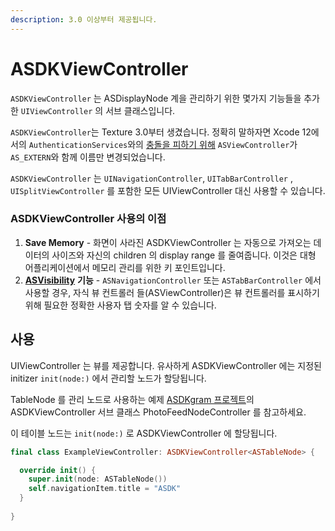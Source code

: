 ```yaml
---
description: 3.0 이상부터 제공됩니다.
---
```


# ASDKViewController

`ASDKViewController` 는 ASDisplayNode 계을 관리하기 위한 몇가지 기능들을 추가한 `UIViewController` 의 서브 클래스입니다.

`ASDKViewController`는 Texture 3.0부터 생겼습니다. 정확히 말하자면 Xcode 12에서의 `AuthenticationServices`와의 [충돌을 피하기 위해](https://github.com/TextureGroup/Texture/pull/1876) `ASViewController`가 `AS_EXTERN`와 함께 이름만 변경되었습니다.

`ASDKViewController` 는 `UINavigationController`, `UITabBarController` , `UISplitViewController` 를 포함한 모든 UIViewController 대신 사용할 수 있습니다.

### ASDKViewController 사용의 이점

1. **Save Memory** - 화면이 사라진 ASDKViewController 는 자동으로 가져오는 데이터의 사이즈와 자신의 children 의 display range 를 줄여줍니다. 이것은 대형 어플리케이션에서 메모리 관리를 위한 키 포인트입니다.
2. [**ASVisibility**](http://texturegroup.org/docs/asvisibility.html) **기능** - `ASNavigationController` 또는 `ASTabBarController` 에서 사용할 경우, 자식 뷰 컨트롤러 들\(ASViewController\)은 뷰 컨트롤러를 표시하기 위해 필요한 정확한 사용자 탭 숫자를 알 수 있습니다.

## 사용

UIViewController 는 뷰를 제공합니다. 유사하게 ASDKViewController 에는 지정된 initizer `init(node:)` 에서 관리할 노드가 할당됩니다.

TableNode 를 관리 노드로 사용하는 예제 [ASDKgram 프로젝트](https://github.com/TextureGroup/Texture/blob/master/examples_extra/ASDKgram-Swift)의 ASDKViewController 서브 클래스 PhotoFeedNodeController 를 참고하세요.

이 테이블 노드는 `init(node:)` 로 ASDKViewController 에 할당됩니다.

```swift
final class ExampleViewController: ASDKViewController<ASTableNode> { 

  override init() {
    super.init(node: ASTableNode())
    self.navigationItem.title = "ASDK"
  }
  
}
```

## 

